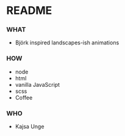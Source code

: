 # README #

### WHAT ###
* Björk inspired landscapes-ish animations

### HOW ###
* node
* html
* vanilla JavaScript
* scss
* Coffee

### WHO ###
* Kajsa Unge
